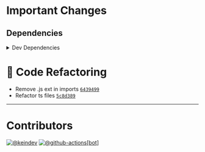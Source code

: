 # Important Changes

## Dependencies

<details>
<summary>Dev Dependencies</summary>

- Changed **[@tagproject/ts-package-shared-config](https://www.npmjs.com/package/@tagproject/ts-package-shared-config)** from `^10.1.1` to `^10.2.0`
- Changed **[@types/node](https://www.npmjs.com/package/@types/node)** from `^20.4.2` to `^20.4.3`

</details>

# :wrench: Code Refactoring

- Remove .js ext in imports [`6439499`](https://github.com/keindev/ghinfo/commit/64394995b8af6298051e6c66c317d9479c457876)
- Refactor ts files [`5c8d389`](https://github.com/keindev/ghinfo/commit/5c8d38978bf769e1fe6e6e9984ec16e7f611214e)

---

# Contributors

[![@keindev](https://avatars.githubusercontent.com/u/4527292?v=4&s=40)](https://github.com/keindev) [![@github-actions[bot]](https://avatars.githubusercontent.com/in/15368?v=4&s=40)](https://github.com/github-actions%5Bbot%5D)
